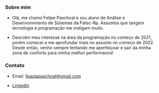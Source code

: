   ### Sobre mim

- Olá, me chamo Felipe Paschoal e sou aluno de Análise e Desenvolvimento de Sistemas da Fatec-Rp. Assuntos que tangem tecnologia e programação me instigam muito.

- Descobri meu interesse na área da programação no começo de 2021, porém comecei a me aprofundar mais no assunto no começo de 2022. Desde então, venho sempre tentando me aperfeiçoar e sair da minha zona de conforto para minha melhor performance!
 
 
### Contato
- Email: fpaulapaschoal@gmail.com

- [LinkedIn](https://www.linkedin.com/in/fppaschoal/)
